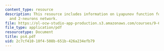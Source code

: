 ```yaml
---
content_type: resource
description: This resource includes information on Lyapunov function for the WTA network,
  and 2-neurons network.
file: https://ol-ocw-studio-app-production.s3.amazonaws.com/courses/9-641j-introduction-to-neural-networks-spring-2005/2c7cf41010f4508b651b426a234efb79_ps4.pdf
file_type: application/pdf
resourcetype: Document
title: ps4.pdf
uid: 2c7cf410-10f4-508b-651b-426a234efb79
---
```

